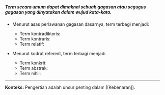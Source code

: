 ##### Term secara umum dapat dimaknai sebuah gagasan atau segugus gagasan yang dinyatakan dalam wujud kata-kata.

-   Menurut asas perlawanan gagasan dasarnya, term terbagi menjadi:
    -   Term kontradiktoris:
    -   Term kontraris:
    -   Term relatif:
        
-   Menurut kodrat referent, term terbagi menjadi:
    -   Term konkrit:
    -   Term abstrak:
    -   Term nihil:

---
**Konteks:** Pengertian adalah unsur penting dalam [[Kebenaran]].